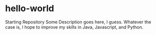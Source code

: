 # hello-world
Starting Repository
Some Description goes here, I guess.
Whatever the case is, I hope to improve my skills in Java, Javascript, and Python.
